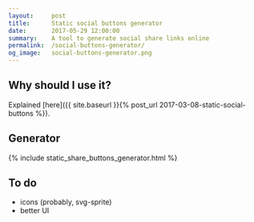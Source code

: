 ```yaml
---
layout:     post
title:      Static social buttons generator
date:       2017-05-29 12:00:00
summary:    A tool to generate social share links online
permalink:  /social-buttons-generator/
og_image:   social-buttons-generator.png
---
```


## Why should I use it? 

Explained [here]({{ site.baseurl }}{% post_url 2017-03-08-static-social-buttons %}).


## Generator

{% include static_share_buttons_generator.html %}

## To do 
- icons (probably, svg-sprite)
- better UI